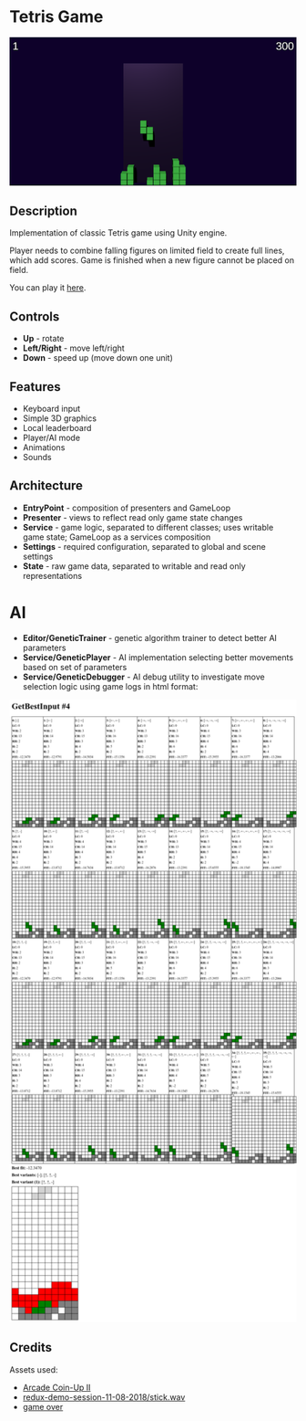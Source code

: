 # Tetris Game

![screenshot](Content/screenshot.png)

## Description

Implementation of classic Tetris game using Unity engine.

Player needs to combine falling figures on limited field to create full lines,
which add scores. Game is finished when a new figure cannot be placed on field.

You can play it [here](https://konhit.xyz/TetrisGame/).

## Controls

- **Up** - rotate
- **Left/Right** - move left/right
- **Down** - speed up (move down one unit)

## Features

- Keyboard input
- Simple 3D graphics
- Local leaderboard
- Player/AI mode
- Animations
- Sounds

## Architecture

- **EntryPoint** - composition of presenters and GameLoop
- **Presenter** - views to reflect read only game state changes
- **Service** - game logic, separated to different classes; uses writable game state; GameLoop as a services composition
- **Settings** - required configuration, separated to global and scene settings 
- **State** - raw game data, separated to writable and read only representations

# AI

- **Editor/GeneticTrainer** - genetic algorithm trainer to detect better AI parameters
- **Service/GeneticPlayer** - AI implementation selecting better movements based on set of parameters
- **Service/GeneticDebugger** - AI debug utility to investigate move selection logic using game logs in html format:

<img src="Content/LogSample.png" alt="ai report" width="753" />

## Credits

Assets used:
- [Arcade Coin-Up II](https://freesound.org/people/MattiaGiovanetti/sounds/482083/)
- [redux-demo-session-11-08-2018/stick.wav](https://freesound.org/people/herraportti/sounds/436668/)
- [game over](https://freesound.org/people/Leszek_Szary/sounds/133283/)